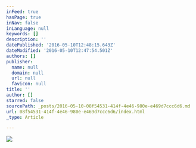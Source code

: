 ```yaml
---
inFeed: true
hasPage: true
inNav: false
inLanguage: null
keywords: []
description: ''
datePublished: '2016-05-10T12:48:15.643Z'
dateModified: '2016-05-10T12:47:54.501Z'
authors: []
publisher:
  name: null
  domain: null
  url: null
  favicon: null
title: ''
author: []
starred: false
sourcePath: _posts/2016-05-10-08f54531-414f-4e46-980e-e469d7ccc6d6.md
url: 08f54531-414f-4e46-980e-e469d7ccc6d6/index.html
_type: Article

---
```

![](https://the-grid-user-content.s3-us-west-2.amazonaws.com/d00628ce-5e6a-4791-bb86-d4dee17c743e.png)